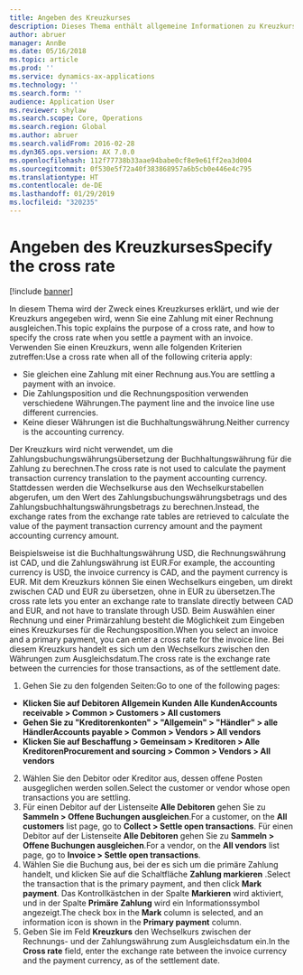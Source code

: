 ```yaml
---
title: Angeben des Kreuzkurses
description: Dieses Thema enthält allgemeine Informationen zu Kreuzkurse in Microsoft Dynamics 365 for Finance and Operations.
author: abruer
manager: AnnBe
ms.date: 05/16/2018
ms.topic: article
ms.prod: ''
ms.service: dynamics-ax-applications
ms.technology: ''
ms.search.form: ''
audience: Application User
ms.reviewer: shylaw
ms.search.scope: Core, Operations
ms.search.region: Global
ms.author: abruer
ms.search.validFrom: 2016-02-28
ms.dyn365.ops.version: AX 7.0.0
ms.openlocfilehash: 112f77738b33aae94babe0cf8e9e61ff2ea3d004
ms.sourcegitcommit: 0f530e5f72a40f383868957a6b5cb0e446e4c795
ms.translationtype: HT
ms.contentlocale: de-DE
ms.lasthandoff: 01/29/2019
ms.locfileid: "320235"
---
```

# <a name="specify-the-cross-rate"></a><span data-ttu-id="22dde-103">Angeben des Kreuzkurses</span><span class="sxs-lookup"><span data-stu-id="22dde-103">Specify the cross rate</span></span>

[!include [banner](../includes/banner.md)]

<span data-ttu-id="22dde-104">In diesem Thema wird der Zweck eines Kreuzkurses erklärt, und wie der Kreuzkurs angegeben wird, wenn Sie eine Zahlung mit einer Rechnung ausgleichen.</span><span class="sxs-lookup"><span data-stu-id="22dde-104">This topic explains the purpose of a cross rate, and how to specify the cross rate when you settle a payment with an invoice.</span></span> <span data-ttu-id="22dde-105">Verwenden Sie einen Kreuzkurs, wenn alle folgenden Kriterien zutreffen:</span><span class="sxs-lookup"><span data-stu-id="22dde-105">Use a cross rate when all of the following criteria apply:</span></span> 
-   <span data-ttu-id="22dde-106">Sie gleichen eine Zahlung mit einer Rechnung aus.</span><span class="sxs-lookup"><span data-stu-id="22dde-106">You are settling a payment with an invoice.</span></span> 
-   <span data-ttu-id="22dde-107">Die Zahlungsposition und die Rechnungsposition verwenden verschiedene Währungen.</span><span class="sxs-lookup"><span data-stu-id="22dde-107">The payment line and the invoice line use different currencies.</span></span> 
-   <span data-ttu-id="22dde-108">Keine dieser Währungen ist die Buchhaltungswährung.</span><span class="sxs-lookup"><span data-stu-id="22dde-108">Neither currency is the accounting currency.</span></span> 

<span data-ttu-id="22dde-109">Der Kreuzkurs wird nicht verwendet, um die Zahlungsbuchungswährungsübersetzung der Buchhaltungswährung für die Zahlung zu berechnen.</span><span class="sxs-lookup"><span data-stu-id="22dde-109">The cross rate is not used to calculate the payment transaction currency translation to the payment accounting currency.</span></span> <span data-ttu-id="22dde-110">Stattdessen werden die Wechselkurse aus den Wechselkurstabellen abgerufen, um den Wert des Zahlungsbuchungswährungsbetrags und des Zahlungsbuchhaltungswährungsbetrags zu berechnen.</span><span class="sxs-lookup"><span data-stu-id="22dde-110">Instead, the exchange rates from the exchange rate tables are retrieved to calculate the value of the payment transaction currency amount and the payment accounting currency amount.</span></span> 

<span data-ttu-id="22dde-111">Beispielsweise ist die Buchhaltungswährung USD, die Rechnungswährung ist CAD, und die Zahlungswährung ist EUR.</span><span class="sxs-lookup"><span data-stu-id="22dde-111">For example, the accounting currency is USD, the invoice currency is CAD, and the payment currency is EUR.</span></span> <span data-ttu-id="22dde-112">Mit dem Kreuzkurs können Sie einen Wechselkurs eingeben, um direkt zwischen CAD und EUR zu übersetzen, ohne in EUR zu übersetzen.</span><span class="sxs-lookup"><span data-stu-id="22dde-112">The cross rate lets you enter an exchange rate to translate directly between CAD and EUR, and not have to translate through USD.</span></span> <span data-ttu-id="22dde-113">Beim Auswählen einer Rechnung und einer Primärzahlung besteht die Möglichkeit zum Eingeben eines Kreuzkurses für die Rechungsposition.</span><span class="sxs-lookup"><span data-stu-id="22dde-113">When you select an invoice and a primary payment, you can enter a cross rate for the invoice line.</span></span> <span data-ttu-id="22dde-114">Bei diesem Kreuzkurs handelt es sich um den Wechselkurs zwischen den Währungen zum Ausgleichsdatum.</span><span class="sxs-lookup"><span data-stu-id="22dde-114">The cross rate is the exchange rate between the currencies for those transactions, as of the settlement date.</span></span>

1.  <span data-ttu-id="22dde-115">Gehen Sie zu den folgenden Seiten:</span><span class="sxs-lookup"><span data-stu-id="22dde-115">Go to one of the following pages:</span></span>
- <span data-ttu-id="22dde-116">**Klicken Sie auf Debitoren  Allgemein  Kunden  Alle Kunden**</span><span class="sxs-lookup"><span data-stu-id="22dde-116">**Accounts receivable > Common > Customers > All customers**</span></span> 
- <span data-ttu-id="22dde-117">**Gehen Sie zu "Kreditorenkonten" > "Allgemein" > "Händler" > alle Händler**</span><span class="sxs-lookup"><span data-stu-id="22dde-117">**Accounts payable > Common > Vendors > All vendors**</span></span> 
- <span data-ttu-id="22dde-118">**Klicken Sie auf Beschaffung > Gemeinsam > Kreditoren > Alle Kreditoren**</span><span class="sxs-lookup"><span data-stu-id="22dde-118">**Procurement and sourcing > Common > Vendors > All vendors**</span></span>
2.  <span data-ttu-id="22dde-119">Wählen Sie den Debitor oder Kreditor aus, dessen offene Posten ausgeglichen werden sollen.</span><span class="sxs-lookup"><span data-stu-id="22dde-119">Select the customer or vendor whose open transactions you are settling.</span></span> 
3.  <span data-ttu-id="22dde-120">Für einen Debitor auf der Listenseite **Alle Debitoren** gehen Sie zu **Sammeln > Offene Buchungen ausgleichen**.</span><span class="sxs-lookup"><span data-stu-id="22dde-120">For a customer, on the **All customers** list page, go to **Collect > Settle open transactions**.</span></span> <span data-ttu-id="22dde-121">Für einen Debitor auf der Listenseite **Alle Debitoren** gehen Sie zu **Sammeln > Offene Buchungen ausgleichen**.</span><span class="sxs-lookup"><span data-stu-id="22dde-121">For a vendor, on the **All vendors** list page, go to **Invoice > Settle open transactions**.</span></span> 
4.  <span data-ttu-id="22dde-122">Wählen Sie die Buchung aus, bei der es sich um die primäre Zahlung handelt, und klicken Sie auf die Schaltfläche **Zahlung markieren** .</span><span class="sxs-lookup"><span data-stu-id="22dde-122">Select the transaction that is the primary payment, and then click **Mark payment**.</span></span> <span data-ttu-id="22dde-123">Das Kontrollkästchen in der Spalte **Markieren** wird aktiviert, und in der Spalte **Primäre Zahlung** wird ein Informationssymbol angezeigt.</span><span class="sxs-lookup"><span data-stu-id="22dde-123">The check box in the **Mark** column is selected, and an information icon is shown in the **Primary payment** column.</span></span> 
5.  <span data-ttu-id="22dde-124">Geben Sie im Feld **Kreuzkurs** den Wechselkurs zwischen der Rechnungs- und der Zahlungswährung zum Ausgleichsdatum ein.</span><span class="sxs-lookup"><span data-stu-id="22dde-124">In the **Cross rate** field, enter the exchange rate between the invoice currency and the payment currency, as of the settlement date.</span></span> 
